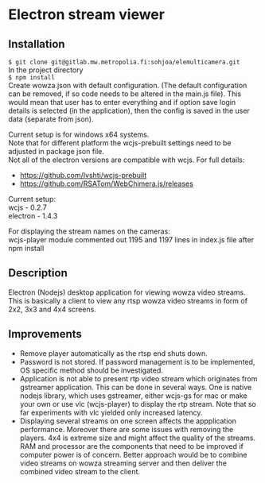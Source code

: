# Electron stream viewer
## Installation
 
 `$ git clone git@gitlab.mw.metropolia.fi:sohjoa/elemulticamera.git`  
  In the project directory  
 `$ npm install`  
  Create wowza.json with default configuration. (The default configuration can be removed, if so code needs to be 
  altered in the main.js file). This would mean that user has to enter everything and if option save login details is 
  selected (in the application), then the config is saved in the user data (separate from json).
 
 Current setup is for windows x64 systems.  
 Note that for different platform the wcjs-prebuilt settings need to be adjusted in package json file.  
 Not all of the electron versions are compatible with wcjs. For full details:  
- https://github.com/Ivshti/wcjs-prebuilt
- https://github.com/RSATom/WebChimera.js/releases

Current setup:  
wcjs - 0.2.7  
electron - 1.4.3  

For displaying the stream names on the cameras:  
wcjs-player module commented out 1195 and 1197 lines in index.js file after npm install

## Description
Electron (Nodejs) desktop application for viewing wowza video streams. 
This is basically a client to view any rtsp wowza video streams in form of 2x2, 3x3 and 4x4 screens.

## Improvements
- Remove player automatically as the rtsp end shuts down.
- Password is not stored. If password management is to be implemented, OS specific method should be investigated.
- Application is not able to present rtp video stream which originates from gstreamer application. 
This can be done in several ways. One is native nodejs library, which uses gstreamer, either wcjs-gs for mac or make 
your own or use vlc (wcjs-player) to display the rtp stream. Note that so far experiments with vlc yielded only increased latency.
- Displaying several streams on one screen affects the appplication performance. Moreover there are some issues with removing the players.
4x4 is extreme size and might affect the quality of the streams. RAM and processor are the components that need to be improved 
if computer power is of concern. Better approach would be to combine video streams on wowza streaming server and then deliver 
the combined video stream to the client.